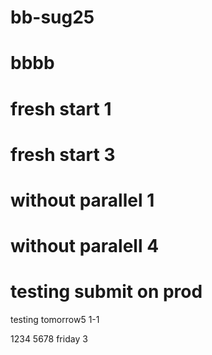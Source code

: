 # bb-sug25

# bbbb

# fresh start 1

# fresh start 3

# without parallel 1

# without paralell 4

# testing submit on prod

testing tomorrow5
1-1

1234
5678
friday 3